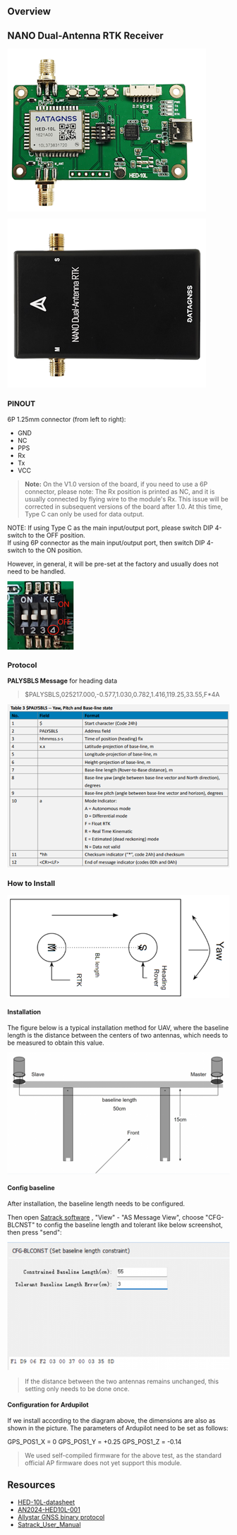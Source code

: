 ## Overview

## NANO Dual-Antenna RTK Receiver

![NANO-HED10L-evk](../../../images/gnss/HED-10L/NANO-HED10L-00.png)

![NANO-HED10L-logo](../../../images/gnss/HED-10L/NANO-HED10L-logo-label-01.png)

### PINOUT

6P 1.25mm connector (from left to right):

- GND
- NC
- PPS
- Rx
- Tx
- VCC

>**Note:** On the V1.0 version of the board, if you need to use a 6P connector, please note: The Rx position is printed as NC, and it is usually connected by flying wire to the module's Rx. 
>This issue will be corrected in subsequent versions of the board after 1.0.
>At this time, Type C can only be used for data output.

NOTE: If using Type C as the main input/output port, please switch DIP 4-switch to the OFF position.<br>
If using 6P connector as the main input/output port, then switch DIP 4-switch to the ON position.

However, in general, it will be pre-set at the factory and usually does not need to be handled.

![NANO-HED10L-00-switch](../../../images/gnss/HED-10L/NANO-HED10L-00-switch.png)

### Protocol 

**PALYSBLS Message** for heading data

>$PALYSBLS,025217.000,-0.577,1.030,0.782,1.416,119.25,33.55,F*4A

![HED-10L-protocol](../../../images/gnss/HED-10L/HED-10L-protocol.png)

### How to Install

![HED-10L-installation](../../../images/gnss/HED-10L/HED-10L-installation.png)

#### Installation

The figure below is a typical installation method for UAV, where the baseline length is the distance between the centers of two antennas, which needs to be measured to obtain this value.

![HED-10L-installation-1](../../../images/gnss/HED-10L/HED-10L-installation-1.png)

#### Config baseline

After installation, the baseline length needs to be configured.

Then open [Satrack software](../../../assets/software/satrack_latest.zip) , "View" - "AS Message View", choose "CFG-BLCNST" to config the baseline length and tolerant like below screenshot, then press "send":

![HED-10L-installation-config-bl](../../../images/gnss/HED-10L/HED-10L-installation-config-bl.png)

>If the distance between the two antennas remains unchanged, this setting only needs to be done once.

#### Configuration for Ardupilot

If we install according to the diagram above, the dimensions are also as shown in the picture.
The parameters of Ardupilot need to be set as follows:

GPS_POS1_X = 0
GPS_POS1_Y = +0.25
GPS_POS1_Z = -0.14

>We used self-compiled firmware for the above test, as the standard official AP firmware does not yet support this module.

## Resources

- [HED-10L-datasheet](../../../assets/datasheet/HED-10L-DATASHEET-00.pdf)
- [AN2024-HED10L-001](../../../assets/datasheet/AN-HED10L-240927.pdf)
- [Allystar GNSS binary protocol](../../../common/common_allystar_binary_protocol)
- [Satrack_User_Manual](../../../assets/datasheet/Satrack_User_Manual.pdf)